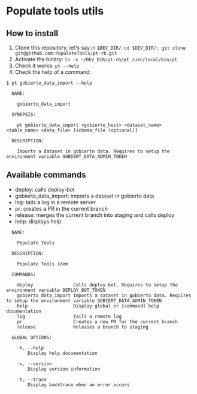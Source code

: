 # Populate tools utils

## How to install

1. Clone this repository, let's say in `$DEV_DIR/`: `cd $DEV_DIR/; git clone git@github.com:PopulateTools/pt-rb.git`
2. Activate the binary: `ln -s ~/DEV_DIR/pt-rb/pt /usr/local/bin/pt`
3. Check it works: `pt --help`
4. Check the help of a command: 

```
$ pt gobierto_data_import --help

  NAME:

    gobierto_data_import

  SYNOPSIS:

    pt gobierto_data_import <gobierto_host> <dataset_name> <table_name> <data_file> [schema_file (optional)]

  DESCRIPTION:

    Imports a dataset in gobierto data. Requires to setup the environment variable GOBIERT_DATA_ADMIN_TOKEN
```

## Available commands

- deploy: calls deploy-bot
- gobierto_data_import: imports a dataset in gobierto data
- log: tails a log in a remote server
- pr: creates a PR in the current branch
- release: merges the current branch into staging and calls deploy
- help: displays help

```
  NAME:

    Populate Tools

  DESCRIPTION:

    Populate Tools idem

  COMMANDS:

    deploy               Calls deploy bot. Requires to setup the environment variable DEPLOY_BOT_TOKEN
    gobierto_data_import Imports a dataset in gobierto data. Requires to setup the environment variable GOBIERT_DATA_ADMIN_TOKEN
    help                 Display global or [command] help documentation
    log                  Tails a remote log
    pr                   Creates a new PR for the current branch
    release              Releases a branch to staging

  GLOBAL OPTIONS:

    -h, --help
        Display help documentation

    -v, --version
        Display version information

    -t, --trace
        Display backtrace when an error occurs

```
